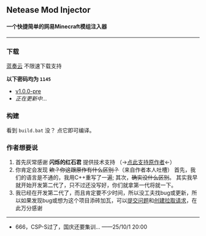 ## Netease Mod Injector
#### 一个快捷简单的网易Minecraft模组注入器

---

### 下载
  [蓝奏云](https://pc.woozooo.com) 不限速下载支持

**以下密码均为 `1145`**  
- [v1.0.0-pre](https://wwxd.lanzouw.com/iSsHs37fir3e)
- *正在更新中...*

### 构建
  看到 `build.bat` 没？ 点它即可编译。
  
### 作者想要说
  1. 首先灰常感谢 **闪烁的红石君** 提供技术支持 （->[点此支持原作者](https://mc.netease.com/forum.php?mod=viewthread&tid=990081&page=1&ordertype=1#pid5040389)<-）
  2. 你肯定会发现 <del>欸？你这跟原作有什么区别？</del>（来自作者本人吐槽）  首先，我们的语言是不通的，我用C++重写了一遍;  其次，<del>确实没什么区别</del>。   其实我早就开始开发第二代了，只不过还没写好，你们就拿第一代将就一下。
  3. 我已经在开发第二代了，而且肯定要不少时间，所以没工夫找bug或更新，所以如果发现bug或想为这个项目添砖加瓦，可以[提交问题](https://github.com/slfftz2011/elements-fabric-1.20.1/issues/new)和[创建拉取请求](https://github.com/slfftz2011/elements-fabric-1.20.1/compare)，在此万分感谢

---

- 666，CSP-S过了，国庆还要集训... ——25/10/1 20:00
